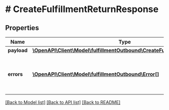 # # CreateFulfillmentReturnResponse

## Properties

Name | Type | Description | Notes
------------ | ------------- | ------------- | -------------
**payload** | [**\OpenAPI\Client\Model\fulfillmentOutbound\CreateFulfillmentReturnResult**](CreateFulfillmentReturnResult.md) |  | [optional]
**errors** | [**\OpenAPI\Client\Model\fulfillmentOutbound\Error[]**](Error.md) | A list of error responses returned when a request is unsuccessful. | [optional]

[[Back to Model list]](../../README.md#models) [[Back to API list]](../../README.md#endpoints) [[Back to README]](../../README.md)
